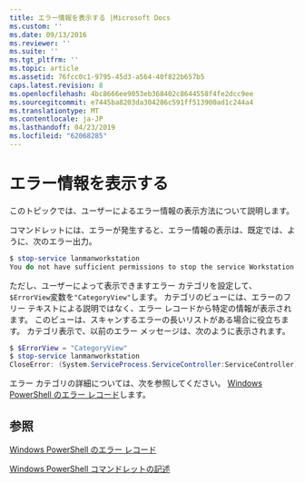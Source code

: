 ```yaml
---
title: エラー情報を表示する |Microsoft Docs
ms.custom: ''
ms.date: 09/13/2016
ms.reviewer: ''
ms.suite: ''
ms.tgt_pltfrm: ''
ms.topic: article
ms.assetid: 76fcc0c1-9795-45d3-a564-40f822b657b5
caps.latest.revision: 8
ms.openlocfilehash: 4bc8666ee9053eb368402c8644558f4fe2dcc9ee
ms.sourcegitcommit: e7445ba8203da304286c591ff513900ad1c244a4
ms.translationtype: MT
ms.contentlocale: ja-JP
ms.lasthandoff: 04/23/2019
ms.locfileid: "62068285"
---
```

# <a name="displaying-error-information"></a>エラー情報を表示する

このトピックでは、ユーザーによるエラー情報の表示方法について説明します。

コマンドレットには、エラーが発生すると、エラー情報の表示は、既定では、ように、次のエラー出力。

```powershell
$ stop-service lanmanworkstation
You do not have sufficient permissions to stop the service Workstation.
```

ただし、ユーザーによって表示できますエラー カテゴリを設定して、`$ErrorView`変数を`"CategoryView"`します。 カテゴリのビューには、エラーのフリー テキストによる説明ではなく、エラー レコードから特定の情報が表示されます。 このビューは、スキャンするエラーの長いリストがある場合に役立ちます。 カテゴリ表示で、以前のエラー メッセージは、次のように表示されます。

```powershell
$ $ErrorView = "CategoryView"
$ stop-service lanmanworkstation
CloseError: (System.ServiceProcess.ServiceController:ServiceController) [stop-service], ServiceCommandException
```

エラー カテゴリの詳細については、次を参照してください。 [Windows PowerShell のエラー レコード](./windows-powershell-error-records.md)します。

## <a name="see-also"></a>参照

[Windows PowerShell のエラー レコード](./windows-powershell-error-records.md)

[Windows PowerShell コマンドレットの記述](./writing-a-windows-powershell-cmdlet.md)
